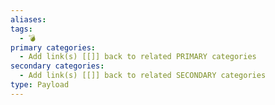 ```yaml
---
aliases: 
tags:
  - 💣
primary categories:
  - Add link(s) [[]] back to related PRIMARY categories
secondary categories:
  - Add link(s) [[]] back to related SECONDARY categories
type: Payload
---
```


